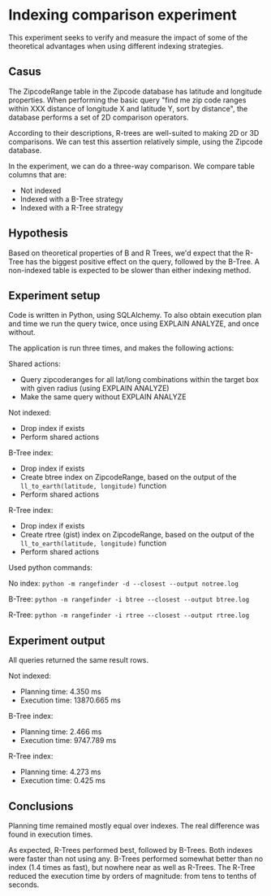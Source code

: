 # Indexing comparison experiment

This experiment seeks to verify and measure the impact of some of the theoretical advantages when using different indexing strategies.

## Casus

The ZipcodeRange table in the Zipcode database has latitude and longitude properties. When performing the basic query "find me zip code ranges within XXX distance of longitude X and latitude Y, sort by distance", the database performs a set of 2D comparison operators.

According to their descriptions, R-trees are well-suited to making 2D or 3D comparisons. We can test this assertion relatively simple, using the Zipcode database.

In the experiment, we can do a three-way comparison. We compare table columns that are:
- Not indexed
- Indexed with a B-Tree strategy
- Indexed with a R-Tree strategy

## Hypothesis

Based on theoretical properties of B and R Trees, we'd expect that the R-Tree has the biggest positive effect on the query, followed by the B-Tree.
A non-indexed table is expected to be slower than either indexing method.

## Experiment setup

Code is written in Python, using SQLAlchemy. To also obtain execution plan and time we run the query twice, once using EXPLAIN ANALYZE, and once without.

The application is run three times, and makes the following actions:

Shared actions:
- Query zipcoderanges for all lat/long combinations within the target box with given radius (using EXPLAIN ANALYZE)
- Make the same query without EXPLAIN ANALYZE

Not indexed:
- Drop index if exists
- Perform shared actions

B-Tree index:
- Drop index if exists
- Create btree index on ZipcodeRange, based on the output of the `ll_to_earth(latitude, longitude)` function
- Perform shared actions

R-Tree index:
- Drop index if exists
- Create rtree (gist) index on ZipcodeRange, based on the output of the `ll_to_earth(latitude, longitude)` function
- Perform shared actions

Used python commands:

No index: `python -m rangefinder -d --closest --output notree.log`

B-Tree: `python -m rangefinder -i btree --closest --output btree.log`

R-Tree: `python -m rangefinder -i rtree --closest --output rtree.log`

## Experiment output

All queries returned the same result rows.

Not indexed: 
- Planning time: 4.350 ms
- Execution time: 13870.665 ms

B-Tree index:
- Planning time: 2.466 ms
- Execution time: 9747.789 ms

R-Tree index:
- Planning time: 4.273 ms
- Execution time: 0.425 ms

## Conclusions

Planning time remained mostly equal over indexes. The real difference was found in execution times.

As expected, R-Trees performed best, followed by B-Trees. Both indexes were faster than not using any.
B-Trees performed somewhat better than no index (1.4 times as fast), but nowhere near as well as R-Trees. The R-Tree reduced the execution time by orders of magnitude: from tens to tenths of seconds.